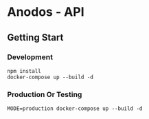 # Anodos - API

## Getting Start

### Development

```shell
npm install
docker-compose up --build -d
```

### Production Or Testing

```shell
MODE=production docker-compose up --build -d
```

